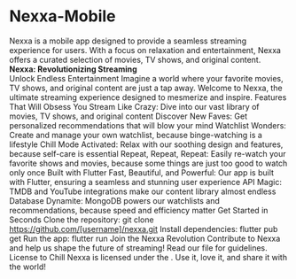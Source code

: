 # Nexxa-Mobile
Nexxa is a mobile app designed to provide a seamless streaming experience for users. With a focus on relaxation and entertainment, Nexxa offers a curated selection of movies, TV shows, and original content.
**Nexxa: Revolutionizing Streaming**  
Unlock Endless Entertainment
Imagine a world where your favorite movies, TV shows, and original content are just a tap away. Welcome to Nexxa, the ultimate streaming experience designed to mesmerize and inspire.
Features That Will Obsess You
Stream Like Crazy: Dive into our vast library of movies, TV shows, and original content
Discover New Faves: Get personalized recommendations that will blow your mind
Watchlist Wonders: Create and manage your own watchlist, because binge-watching is a lifestyle
Chill Mode Activated: Relax with our soothing design and features, because self-care is essential
Repeat, Repeat, Repeat: Easily re-watch your favorite shows and movies, because some things are just too good to watch only once
Built with Flutter
Fast, Beautiful, and Powerful: Our app is built with Flutter, ensuring a seamless and stunning user experience
API Magic: TMDB and YouTube integrations make our content library almost endless
Database Dynamite: MongoDB powers our watchlists and recommendations, because speed and efficiency matter
Get Started in Seconds
Clone the repository: git clone https://github.com/[username]/nexxa.git
Install dependencies: flutter pub get
Run the app: flutter run
Join the Nexxa Revolution
Contribute to Nexxa and help us shape the future of streaming! Read our  file for guidelines.
License to Chill
Nexxa is licensed under the . Use it, love it, and share it with the world!
